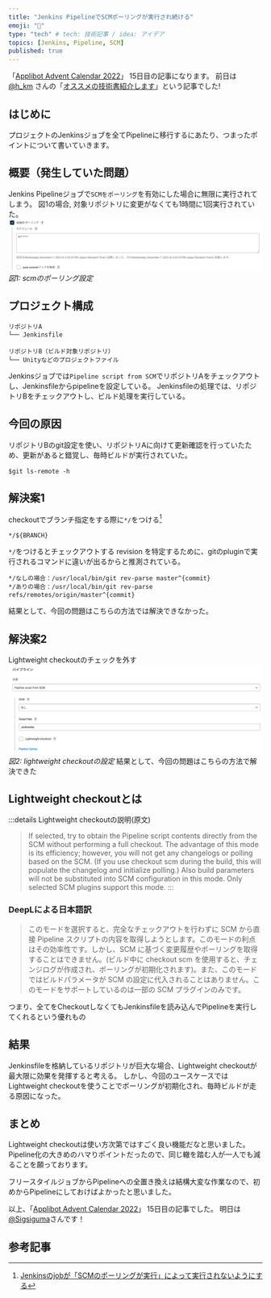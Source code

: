 ```yaml
---
title: "Jenkins PipelineでSCMポーリングが実行され続ける"
emoji: "🎂"
type: "tech" # tech: 技術記事 / idea: アイデア
topics: [Jenkins, Pipeline, SCM]
published: true
---
```


「[Applibot Advent Calendar 2022](https://qiita.com/advent-calendar/2022/applibot)」 15日目の記事になります。
前日は [@h_km](https://qiita.com/h_km) さんの「[オススメの技術書紹介します](https://qiita.com/h_km/items/8d67f5fd81148b946bec)」という記事でした!

## はじめに
プロジェクトのJenkinsジョブを全てPipelineに移行するにあたり、つまったポイントについて書いていきます。

## 概要（発生していた問題）
Jenkins Pipelineジョブで`SCMをポーリング`を有効にした場合に無限に実行されてしまう。
図1の場合, 対象リポジトリに変更がなくても1時間に1回実行されていた。
![](/images/2022-12-15/scm.png)
*図1: scmのポーリング設定*

## プロジェクト構成
```
リポジトリA
└── Jenkinsfile

リポジトリB（ビルド対象リポジトリ）
└── Unityなどのプロジェクトファイル
```
Jenkinsジョブでは`Pipeline script from SCM`でリポジトリAをチェックアウトし、Jenkinsfileからpipelineを設定している。
Jenkinsfileの処理では、リポジトリBをチェックアウトし、ビルド処理を実行している。

## 今回の原因
リポジトリBのgit設定を使い、リポジトリAに向けて更新確認を行っていたため、更新があると錯覚し、毎時ビルドが実行されていた。
```
$git ls-remote -h
```

## 解決案1
checkoutでブランチ指定をする際に`*/`をつける[^1]
[^1]: [Jenkinsのjobが「SCMのポーリングが実行」によって実行されないようにする](https://spreadthec0ntents.com/entry/2021/10/29/Jenkins%E3%81%AEjob%E3%81%8C%E3%80%8CSCM%E3%81%AE%E3%83%9D%E3%83%BC%E3%83%AA%E3%83%B3%E3%82%B0%E3%81%8C%E5%AE%9F%E8%A1%8C%E3%80%8D%E3%81%AB%E3%82%88%E3%81%A3%E3%81%A6%E5%AE%9F%E8%A1%8C%E3%81%95%E3%82%8C)
```
*/${BRANCH}
```
`*/`をつけるとチェックアウトする revision を特定するために、gitのpluginで実行されるコマンドに違いが出るからと推測されている。
```
*/なしの場合：/usr/local/bin/git rev-parse master^{commit}
*/ありの場合：/usr/local/bin/git rev-parse refs/remotes/origin/master^{commit}
```
結果として、今回の問題はこちらの方法では解決できなかった。

## 解決案2
Lightweight checkoutのチェックを外す
![](/images/2022-12-15/lightweight_checkout.png)
*図2: lightweight checkoutの設定*
結果として、今回の問題はこちらの方法で解決できた

## Lightweight checkoutとは
:::details Lightweight checkoutの説明(原文)
> If selected, try to obtain the Pipeline script contents directly from the SCM without performing a full checkout. The advantage of this mode is its efficiency; however, you will not get any changelogs or polling based on the SCM. (If you use checkout scm during the build, this will populate the changelog and initialize polling.) Also build parameters will not be substituted into SCM configuration in this mode. Only selected SCM plugins support this mode.
:::
### DeepLによる日本語訳
> このモードを選択すると、完全なチェックアウトを行わずに SCM から直接 Pipeline スクリプトの内容を取得しようとします。このモードの利点はその効率性です。しかし、SCM に基づく変更履歴やポーリングを取得することはできません。(ビルド中に checkout scm を使用すると、チェンジログが作成され、ポーリングが初期化されます)。また、このモードではビルドパラメータが SCM の設定に代入されることはありません。このモードをサポートしているのは一部の SCM プラグインのみです。

つまり、全てをCheckoutしなくてもJenkinsfileを読み込んでPipelineを実行してくれるという優れもの

## 結果
Jenkinsfileを格納しているリポジトリが巨大な場合、Lightweight checkoutが最大限に効果を発揮すると考える。
しかし、今回のユースケースではLightweight checkoutを使うことでポーリングが初期化され、毎時ビルドが走る原因になった。

## まとめ
Lightweight checkoutは使い方次第ではすごく良い機能だなと思いました。
Pipeline化の大きめのハマりポイントだったので、同じ轍を踏む人が一人でも減ることを願っております。

フリースタイルジョブからPipelineへの全置き換えは結構大変な作業なので、初めからPipelineにしておけばよかったと思いました。

以上、「[Applibot Advent Calendar 2022](https://qiita.com/advent-calendar/2022/applibot)」 15日目の記事でした。
明日は[@Sigsiguma](https://qiita.com/Sigsiguma)さんです！

## 参考記事